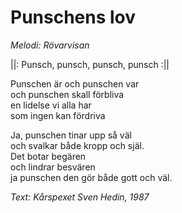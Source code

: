 # Punschens lov
*Melodi: Rövarvisan*

||: Punsch, punsch, punsch, punsch :||  

Punschen är och punschen var  
och punschen skall förbliva  
en lidelse vi alla har  
som ingen kan fördriva  

Ja, punschen tinar upp så väl  
och svalkar både kropp och själ.  
Det botar begären  
och lindrar besvären  
ja punschen den gör både gott och väl.  

*Text: Kårspexet Sven Hedin, 1987*